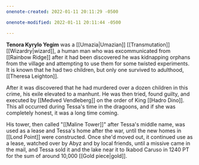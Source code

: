 ```yaml
---
onenote-created: 2022-01-11 20:11:29 -0500

onenote-modified: 2022-01-11 20:11:44 -0500

---
```


**Tenora Kyrylo Yegim** was a [[Umazia|Umazian]] [[Transmutation]] [[Wizardry|wizard]], a human man who was excommunicated from [[Rainbow Ridge]] after it had been discovered he was kidnapping orphans from the village and attempting to use them for some twisted experiments. It is known that he had two children, but only one survived to adulthood, [[Theresa Leighton]].

After it was discovered that he had murdered over a dozen children in this crime, his exile elevated to a manhunt. He was then tried, found guilty, and executed by [[Medved Vendleberg]] on the order of King [[Hadro Dino]]. This all occurred during Tessa's time in the dragoons, and if she was completely honest, it was a long time coming.

His tower, then called "[[Maline Tower]]" after Tessa's middle name, was used as a lease and Tessa's home after the war, until the new homes in [[Lond Point]] were constructed. Once she'd moved out, it continued use as a lease, watched over by Abyz and by local friends, until a missive came in the mail, and Tessa sold it and the lake near it to Ikabod Caruso in 1240 PT for the sum of around 10,000 [[Gold piece|gold]].
